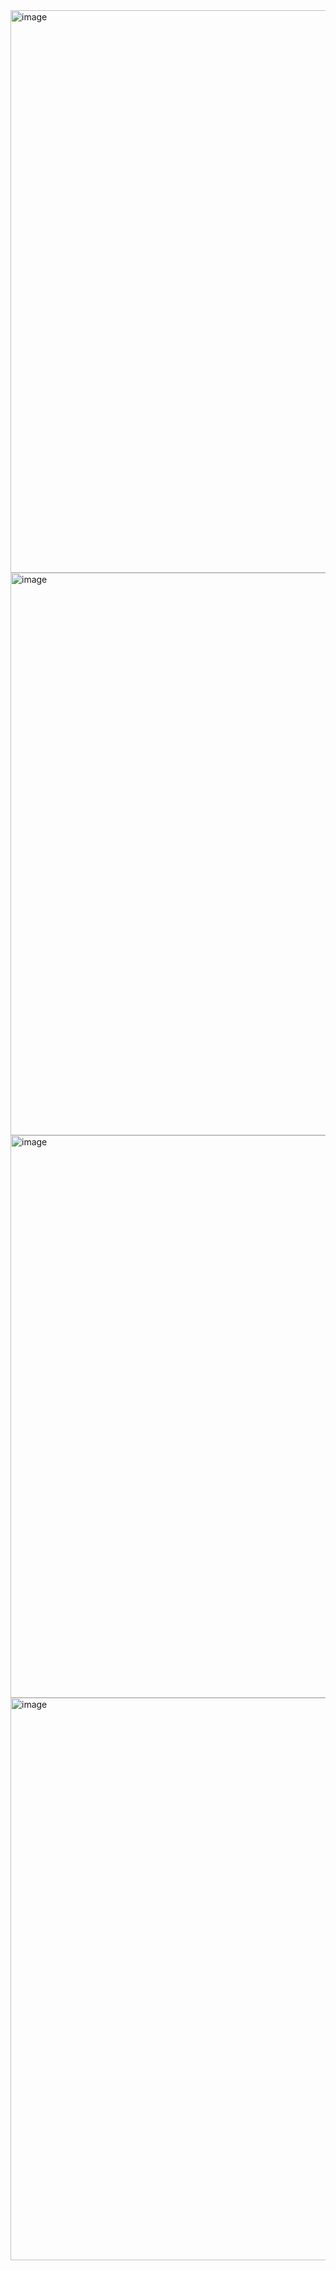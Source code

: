 <img width="900" alt="image" src="https://github.com/user-attachments/assets/297b88a7-07df-49a5-a011-9f0752f3183f" />


<img width="900" alt="image" src="https://github.com/user-attachments/assets/fa79bb9a-0ec0-41b5-a273-26a27dd6f699" />


<img width="900" alt="image" src="https://github.com/user-attachments/assets/a89b3650-5086-4c2d-b178-ea261e0b59b0" />


<img width="900" alt="image" src="https://github.com/user-attachments/assets/3ca6707f-145a-4f95-8720-8b78d0321fb7" />
